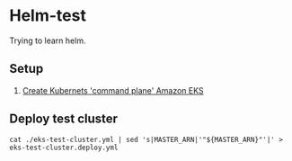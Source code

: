 # Helm-test

Trying to learn helm.

## Setup

1) [Create Kubernets 'command plane' Amazon EKS](create-plane.md)

## Deploy test cluster

```
cat ./eks-test-cluster.yml | sed 's|MASTER_ARN|'"${MASTER_ARN}"'|' > eks-test-cluster.deploy.yml
```

